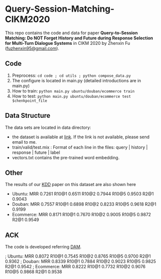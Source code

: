 # Query-Session-Matching-CIKM2020

This repo contains the code and data for paper **Query-to-Session Matching: Do NOT Forget History and Future during Response Selection for Multi-Turn Dialogue Systems** in CIKM 2020 by Zhenxin Fu (fuzhenxin95@gmail.com).

## Code
1. Preprocess: ```cd code ; cd utils ; python compose_data.py```
2. The configure is located in main.py (detailed introductions are in main.py)
3. How to train:
```python main.py ubuntu/douban/ecommerce train```
4. How to test:
```python main.py ubuntu/douban/ecommerce test $chenkpoint_file```

## Data Structure
The data sets are located in data directory:
   - the dataset is available at [link](https://drive.google.com/file/d/1nUDrTxWCW6UyZ-bX0iyf9wlAY6H5wq5A/view?usp=sharing). If the link is not available, please send email to me. 
   - train/valid/test.mix : Format of each line in the files: query | history | response | future | label
   - vectors.txt contains the pre-trained word embedding.

## Other
The results of our [KDD](https://dl.acm.org/doi/10.1145/3394486.3403211) paper on this dataset are also shown here
- Ubuntu: MRR 0.7261 R10@1 0.6511 R10@2 0.7944 R10@5 0.9503 R2@1 0.9043
- Douban: MRR 0.7557 R10@1 0.6898 R10@2 0.8233 R10@5 0.9618 R2@1 0.9199
- Ecommerce: MRR 0.8171 R10@1 0.7670 R10@2 0.9005 R10@5 0.9872 R2@1 0.9549

## ACK
The code is developed referring [DAM](https://github.com/baidu/Dialogue/tree/master/DAM).

; Ubuntu: MRR 0.8072 R10@1 0.7545 R10@2 0.8765 R10@5 0.9700 R2@1 0.9362
; Douban: MRR 0.8339 R10@1 0.7884 R10@2 0.9023 R10@5 0.9825 R2@1 0.9542
; Ecommerce: MRR 0.8222 R10@1 0.7732 R10@2 0.9076 R10@5 0.9868 R2@1 0.9538
